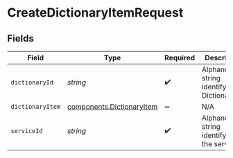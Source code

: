 # CreateDictionaryItemRequest


## Fields

| Field                                                              | Type                                                               | Required                                                           | Description                                                        | Example                                                            |
| ------------------------------------------------------------------ | ------------------------------------------------------------------ | ------------------------------------------------------------------ | ------------------------------------------------------------------ | ------------------------------------------------------------------ |
| `dictionaryId`                                                     | *string*                                                           | :heavy_check_mark:                                                 | Alphanumeric string identifying a Dictionary.                      | 3vjTN8v1O7nOAY7aNDGOL                                              |
| `dictionaryItem`                                                   | [components.DictionaryItem](../../models/shared/dictionaryitem.md) | :heavy_minus_sign:                                                 | N/A                                                                |                                                                    |
| `serviceId`                                                        | *string*                                                           | :heavy_check_mark:                                                 | Alphanumeric string identifying the service.                       | SU1Z0isxPaozGVKXdv0eY                                              |